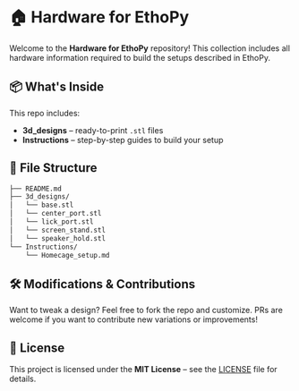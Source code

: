 # 🏠 Hardware for EthoPy

Welcome to the **Hardware for EthoPy** repository! This collection includes all hardware information required to build the setups described in EthoPy. 

## 📦 What's Inside

This repo includes:

- **3d_designs** – ready-to-print `.stl` files 
- **Instructions** – step-by-step guides to build your setup  

## 📁 File Structure

```bash
├── README.md
├── 3d_designs/
│   └── base.stl
│   └── center_port.stl
│   └── lick_port.stl
│   └── screen_stand.stl
│   └── speaker_hold.stl
└── Instructions/
    └── Homecage_setup.md
```

<!-- ## 📸 Gallery

_Add screenshots or photos of the final printed setup here!_ -->

## 🛠️ Modifications & Contributions

Want to tweak a design? Feel free to fork the repo and customize. PRs are welcome if you want to contribute new variations or improvements!

## 📜 License

This project is licensed under the **MIT License** – see the [LICENSE](./LICENSE) file for details.
